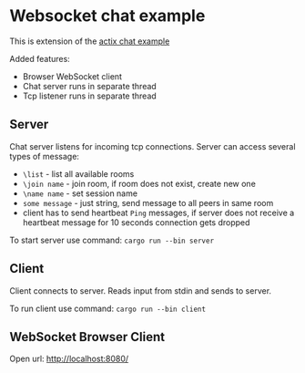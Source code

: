 # Websocket chat example

This is extension of the
[actix chat example](https://github.com/actix/actix/tree/master/examples/chat)

Added features:

* Browser WebSocket client
* Chat server runs in separate thread
* Tcp listener runs in separate thread

## Server

Chat server listens for incoming tcp connections. Server can access several types of message:

* `\list` - list all available rooms
* `\join name` - join room, if room does not exist, create new one
* `\name name` - set session name
* `some message` - just string, send message to all peers in same room
* client has to send heartbeat `Ping` messages, if server does not receive a heartbeat message for 10 seconds connection gets dropped

To start server use command: `cargo run --bin server`

## Client

Client connects to server. Reads input from stdin and sends to server.

To run client use command: `cargo run --bin client`

## WebSocket Browser Client

Open url: [http://localhost:8080/](http://localhost:8080/)

